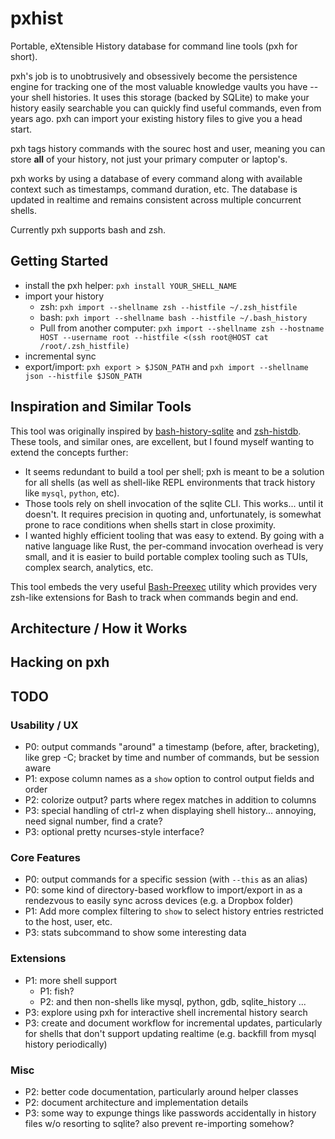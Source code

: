 # pxhist
Portable, eXtensible History database for command line tools (pxh for
short).

pxh's job is to unobtrusively and obsessively become the persistence
engine for tracking one of the most valuable knowledge vaults you have
-- your shell histories.  It uses this storage (backed by SQLite) to
make your history easily searchable you can quickly find useful
commands, even from years ago.  pxh can import your existing history
files to give you a head start.

pxh tags history commands with the sourec host and user, meaning you
can store **all** of your history, not just your primary computer or
laptop's.

pxh works by using a database of every command along with available
context such as timestamps, command duration, etc.  The database is
updated in realtime and remains consistent across multiple concurrent
shells.

Currently pxh supports bash and zsh.

## Getting Started

- install the pxh helper: `pxh install YOUR_SHELL_NAME`
- import your history
  - zsh: `pxh import --shellname zsh --histfile ~/.zsh_histfile`
  - bash: `pxh import --shellname bash --histfile ~/.bash_history`
  - Pull from another computer: `pxh import --shellname zsh --hostname HOST --username root --histfile <(ssh root@HOST cat /root/.zsh_histfile)`
- incremental sync
- export/import: `pxh export > $JSON_PATH` and `pxh import --shellname json --histfile $JSON_PATH`

## Inspiration and Similar Tools

This tool was originally inspired by
[bash-history-sqlite](https://github.com/thenewwazoo/bash-history-sqlite)
and [zsh-histdb](https://github.com/larkery/zsh-histdb).  These tools,
and similar ones, are excellent, but I found myself wanting to extend
the concepts further:

- It seems redundant to build a tool per shell; pxh is meant to be a
  solution for all shells (as well as shell-like REPL environments
  that track history like `mysql`, `python`, etc).
- Those tools rely on shell invocation of the sqlite CLI.  This
  works... until it doesn't.  It requires precision in quoting and,
  unfortunately, is somewhat prone to race conditions when shells
  start in close proximity.
- I wanted highly efficient tooling that was easy to extend.  By going
  with a native language like Rust, the per-command invocation
  overhead is very small, and it is easier to build portable complex
  tooling such as TUIs, complex search, analytics, etc.

This tool embeds the very useful
[Bash-Preexec](https://github.com/rcaloras/bash-preexec) utility which
provides very zsh-like extensions for Bash to track when commands
begin and end.

## Architecture / How it Works

## Hacking on pxh

## TODO

### Usability / UX
- P0: output commands "around" a timestamp (before, after,
  bracketing), like grep -C; bracket by time and number of commands,
  but be session aware
- P1: expose column names as a `show` option to control output fields
  and order
- P2: colorize output?  parts where regex matches in addition to columns
- P3: special handling of ctrl-z when displaying shell
  history... annoying, need signal number, find a crate?
- P3: optional pretty ncurses-style interface?

### Core Features
- P0: output commands for a specific session (with `--this` as an
  alias)
- P0: some kind of directory-based workflow to import/export in as a
  rendezvous to easily sync across devices (e.g. a Dropbox folder)
- P1: Add more complex filtering to `show` to select history entries
  restricted to the host, user, etc.
- P3: stats subcommand to show some interesting data

### Extensions
- P1: more shell support
  - P1: fish?
  - P2: and then non-shells like mysql, python, gdb, sqlite_history
    ...
- P3: explore using pxh for interactive shell incremental history
  search
- P3: create and document workflow for incremental updates,
  particularly for shells that don't support updating realtime
  (e.g. backfill from mysql history periodically)

### Misc
- P2: better code documentation, particularly around helper classes
- P2: document architecture and implementation details
- P3: some way to expunge things like passwords accidentally in
  history files w/o resorting to sqlite?  also prevent re-importing
  somehow?
